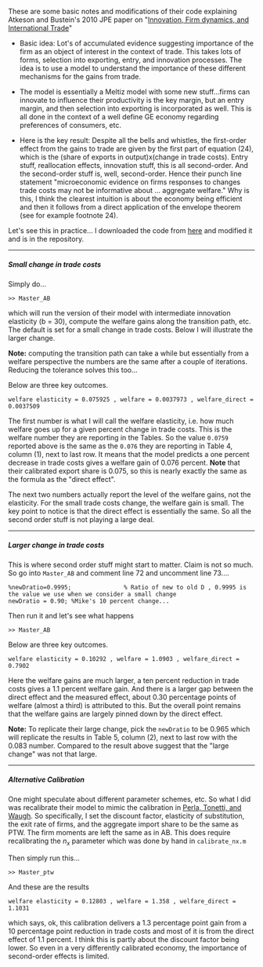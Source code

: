 These are some basic notes and modifications of their code explaining Atkeson and Bustein's 2010 JPE paper on "[Innovation, Firm dynamics, and International Trade](http://www.econ.ucla.edu/arielb/innovation.pdf)"

- Basic idea: Lot's of accumulated evidence suggesting importance of the firm as an object of interest in the context of trade. This takes lots of forms, selection into exporting, entry, and innovation processes. The idea is to use a model to understand the importance of these different mechanisms for the gains from trade.

- The model is essentially a Meltiz model with some new stuff...firms can innovate to influence their productivity is the key margin, but an entry margin, and then selection into exporting is incorporated as well. This is all done in the context of a well define GE economy regarding preferences of consumers, etc.

- Here is the key result: Despite all the bells and whistles, the first-order effect from the gains to trade are given by the first part of equation (24), which is the (share of exports in output)x(change in trade costs). Entry stuff, reallocation effects, innovation stuff, this is all second-order. And the second-order stuff is, well, second-order. Hence their punch line statement "microeconomic evidence on firms
responses to changes trade costs may not be informative about ... aggregate welfare." Why is this, I think the clearest intuition is about the economy being efficient and then it follows from a direct application of the envelope theorem (see for example footnote 24).

Let's see this in practice... I downloaded the code from [here](http://www.econ.ucla.edu/arielb/innovcodes.zip) and modified it and is in the repository.

---
##### Small change in trade costs
Simply do...
```
>> Master_AB
```
which will run the version of their model with intermediate innovation elasticity (b = 30), compute the welfare gains along the transition path, etc. The default is set for a small change in trade costs. Below I will illustrate the larger change.

**Note:** computing the transition path can take a while but essentially from a welfare perspective the numbers are the same after a couple of iterations. Reducing the tolerance solves this too...

Below are three key outcomes.
```
welfare elasticity = 0.075925 , welfare = 0.0037973 , welfare_direct = 0.0037509
```
The first number is what I will call the welfare elasticity, i.e. how much welfare goes up for a given percent change in trade costs. This is the welfare number they are reporting in the Tables. So the value ``0.0759`` reported above is the same as the ``0.076`` they are reporting in Table 4, column (1), next to last row. It means that the model predicts a one percent decrease in trade costs gives a welfare gain of 0.076 percent. **Note** that their calibrated export share is 0.075, so this is nearly exactly the same as the formula as the "direct effect".

The next two numbers actually report the level of the welfare gains, not the elasticity. For the small trade costs change, the welfare gain is small. The key point to notice is that the direct effect is essentially the same. So all the second order stuff is not playing a large deal.

---

##### Larger change in trade costs

This is where second order stuff might start to matter. Claim is not so much. So go into ``Master_AB`` and comment line 72 and uncomment line 73....
```
%newDratio=0.9995;               % Ratio of new to old D , 0.9995 is the value we use when we consider a small change
newDratio = 0.90; %Mike's 10 percent change...
```
Then run it and let's see what happens
```
>> Master_AB
```
Below are three key outcomes.
```
welfare elasticity = 0.10292 , welfare = 1.0903 , welfare_direct = 0.7902
```
Here the welfare gains are much larger, a ten percent reduction in trade costs gives a 1.1 percent welfare gain. And there is a larger gap between the direct effect and the measured effect, about 0.30 percentage points of welfare (almost a third) is attributed to this. But the overall point remains that the welfare gains are largely pinned down by the direct effect.

**Note:** To replicate their large change, pick the ``newDratio`` to be 0.965 which will replicate the results in Table 5, column (2), next to last row with the 0.083 number. Compared to the result above suggest that the "large change" was not that large.

---

##### Alternative Calibration

One might speculate about different parameter schemes, etc. So what I did was recalibrate their model to mimic the calibration in [Perla, Tonetti, and Waugh](https://www.waugheconomics.com/uploads/2/2/5/6/22563786/ptw.pdf). So specifically, I set the discount factor, elasticity of substitution, the exit rate of firms, and the aggregate import share to be the same as PTW. The firm moments are left the same as in AB. This does require recalibrating the $n_x$ parameter which was done by hand in ``calibrate_nx.m``

Then simply run this...
```
>> Master_ptw
```
And these are the results
```
welfare elasticity = 0.12803 , welfare = 1.358 , welfare_direct = 1.1031
```
which says, ok, this calibration delivers a 1.3 percentage point gain from a 10 percentage point reduction in trade costs and most of it is from the direct effect of 1.1 percent. I think this is partly about the discount factor being lower. So even in a very differently calibrated economy, the importance of second-order effects is limited. 
